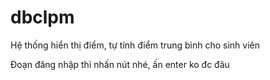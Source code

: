 # dbclpm
Hệ thống hiển thị điểm, tự tính điểm trung bình cho sinh viên

Đoạn đăng nhập thì nhấn nút nhé, ấn enter ko đc đâu


